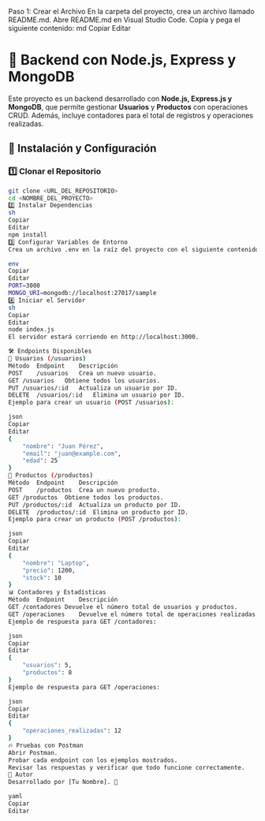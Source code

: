 Paso 1: Crear el Archivo
En la carpeta del proyecto, crea un archivo llamado README.md.
Abre README.md en Visual Studio Code.
Copia y pega el siguiente contenido:
md
Copiar
Editar
# 📌 Backend con Node.js, Express y MongoDB

Este proyecto es un backend desarrollado con **Node.js, Express.js y MongoDB**, que permite gestionar **Usuarios** y **Productos** con operaciones CRUD. Además, incluye contadores para el total de registros y operaciones realizadas.

## 🚀 Instalación y Configuración

### 1️⃣ **Clonar el Repositorio**
```sh
git clone <URL_DEL_REPOSITORIO>
cd <NOMBRE_DEL_PROYECTO>
2️⃣ Instalar Dependencias
sh
Copiar
Editar
npm install
3️⃣ Configurar Variables de Entorno
Crea un archivo .env en la raíz del proyecto con el siguiente contenido:

env
Copiar
Editar
PORT=3000
MONGO_URI=mongodb://localhost:27017/sample
4️⃣ Iniciar el Servidor
sh
Copiar
Editar
node index.js
El servidor estará corriendo en http://localhost:3000.

🛠️ Endpoints Disponibles
📌 Usuarios (/usuarios)
Método	Endpoint	Descripción
POST	/usuarios	Crea un nuevo usuario.
GET	/usuarios	Obtiene todos los usuarios.
PUT	/usuarios/:id	Actualiza un usuario por ID.
DELETE	/usuarios/:id	Elimina un usuario por ID.
Ejemplo para crear un usuario (POST /usuarios):

json
Copiar
Editar
{
    "nombre": "Juan Pérez",
    "email": "juan@example.com",
    "edad": 25
}
📌 Productos (/productos)
Método	Endpoint	Descripción
POST	/productos	Crea un nuevo producto.
GET	/productos	Obtiene todos los productos.
PUT	/productos/:id	Actualiza un producto por ID.
DELETE	/productos/:id	Elimina un producto por ID.
Ejemplo para crear un producto (POST /productos):

json
Copiar
Editar
{
    "nombre": "Laptop",
    "precio": 1200,
    "stock": 10
}
📊 Contadores y Estadísticas
Método	Endpoint	Descripción
GET	/contadores	Devuelve el número total de usuarios y productos.
GET	/operaciones	Devuelve el número total de operaciones realizadas.
Ejemplo de respuesta para GET /contadores:

json
Copiar
Editar
{
    "usuarios": 5,
    "productos": 8
}
Ejemplo de respuesta para GET /operaciones:

json
Copiar
Editar
{
    "operaciones_realizadas": 12
}
🔥 Pruebas con Postman
Abrir Postman.
Probar cada endpoint con los ejemplos mostrados.
Revisar las respuestas y verificar que todo funcione correctamente.
📌 Autor
Desarrollado por [Tu Nombre]. 🚀

yaml
Copiar
Editar
